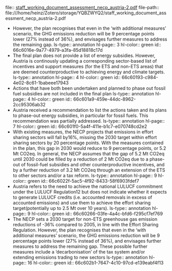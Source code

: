file:: [staff_working_document_assessment_necp_austria-2.pdf](file:///home/heinz/Zotero/storage/YQBZWYQ2/staff_working_document_assessment_necp_austria-2.pdf)
file-path:: file:///home/heinz/Zotero/storage/YQBZWYQ2/staff_working_document_assessment_necp_austria-2.pdf

- However, the plan recognises that even in the ‘with additional measures’ scenario, the GHG emissions reduction will be 9 percentage points lower (27% instead of 36%), and envisages further measures to address the remaining gap.
  ls-type:: annotation
  hl-page:: 3
  hl-color:: green
  id:: 66c6016e-9a77-4979-a3fa-85d18818c17d
- The final plan does not provide a list of energy subsidies. However, Austria is continously updating a corresponding sector-based list of incentives and support measures (for the ETS and non-ETS areas) that are deemed counterproductive to achieving energy and climate targets.
  ls-type:: annotation
  hl-page:: 4
  hl-color:: green
  id:: 66c60193-c984-4e02-8c61-1babeee17943
- Actions that have both been undertaken and planned to phase out fossil fuel subsidies are not included in the final plan
  ls-type:: annotation
  hl-page:: 4
  hl-color:: green
  id:: 66c601a9-459e-44dc-8962-2cc95306ab32
- Austria received a recommendation to list the actions taken and its plans to phase-out energy subsidies, in particular for fossil fuels. This recommendation was partially addressed. 
  ls-type:: annotation
  hl-page:: 7
  hl-color:: green
  id:: 66c601f0-5a4f-411e-b1c7-e070748cd2e2
- With existing measures, the NECP projects that emissions in effort sharing sectors will fall by16%, missing the 2030 target within effort sharing sectors by 20 percentage points. With the measures contained in the plan, this gap in 2030 would reduce to 9 percentage points, or 5.2 Mt CO2eq. In general, the NECP assumes that the gap of 5.2 Mt CO2eq until 2030 could be filled by a reduction of 2 Mt CO2eq due to a phase-out of fossil-fuel subsidies and other counterproductive incentives, and by a further reduction of 3.2 Mt CO2eq through an extension of the ETS to other sectors and/or a tax reform. 
  ls-type:: annotation
  hl-page:: 9
  hl-color:: green
  id:: 66c6022f-5ac5-4f92-8433-58f6903fdef7
- Austria refers to the need to achieve the national LULUCF commitment under the LULUCF Regulation12 but does not indicate whether it expects to generate LULUCF credits (i.e. accounted removals in excess of accounted emissions) and use them to achieve the effort sharing target(potentially up to 2.5 Mt over 10 years).
  ls-type:: annotation
  hl-page:: 9
  hl-color:: green
  id:: 66c60266-03fe-4a4c-bfd6-f295cf7ef769
- The NECP sets a 2030 target for non-ETS greenhouse gas emission reductions of -36% compared to 2005, in line with the Effort Sharing Regulation. However, the plan recognises that even in the ‘with additional measures’ scenario, the GHG emissions reduction will be 9 percentage points lower (27% instead of 36%), and envisages further measures to address the remaining gap. These possible further measures include a ‘decarbonisation’ of the tax system and/or extending emissions trading to new sectors
  ls-type:: annotation
  hl-page:: 16
  hl-color:: green
  id:: 66c602b1-7647-4c10-97cd-e139eabf4f13